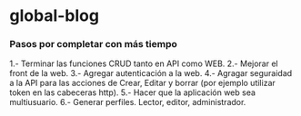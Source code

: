 # global-blog

### Pasos por completar con más tiempo
1.- Terminar las funciones CRUD tanto en API como WEB.
2.- Mejorar el front de la web.
3.- Agregar autenticación a la web.
4.- Agragar seguraidad a la API para las acciones de Crear, Editar y borrar (por ejemplo utilizar token en las cabeceras http).
5.- Hacer que la aplicación web sea multiusuario.
6.- Generar perfiles. Lector, editor, administrador.